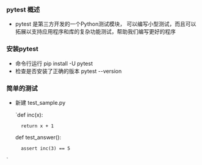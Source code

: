 ### pytest 概述
* pytest 是第三方开发的一个Python测试模块， 可以编写小型测试，而且可以拓展以支持应用程序和库的复杂功能测试，帮助我们编写更好的程序

### 安装pytest

* 命令行运行 pip install -U pytest
* 检查是否安装了正确的版本   pytest --version

### 简单的测试

* 新建  test_sample.py

  `def inc(x): 
  
        return x + 1    
        
    def test_answer():  
    
        assert inc(3) == 5 
 `
